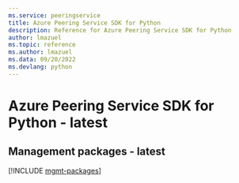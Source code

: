 ```yaml
---
ms.service: peeringservice
title: Azure Peering Service SDK for Python
description: Reference for Azure Peering Service SDK for Python
author: lmazuel
ms.topic: reference
ms.author: lmazuel
ms.data: 09/20/2022
ms.devlang: python
---
```

# Azure Peering Service SDK for Python - latest

## Management packages - latest
[!INCLUDE [mgmt-packages](peering-service-mgmt-index.md)]